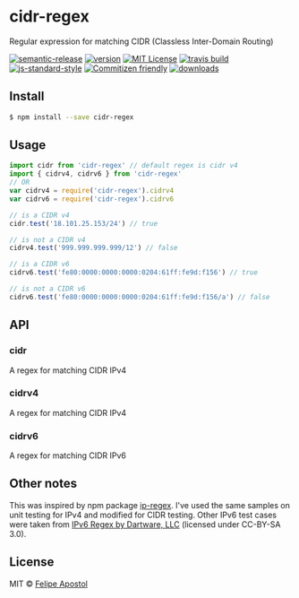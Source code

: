 # cidr-regex

Regular expression for matching CIDR (Classless Inter-Domain Routing)

[![semantic-release](https://img.shields.io/badge/%20%20%F0%9F%93%A6%F0%9F%9A%80-semantic--release-e10079.svg?style=flat-square)](https://github.com/semantic-release/semantic-release)
[![version](https://img.shields.io/npm/v/cidr-regex.svg?style=flat-square)](http://npm.im/cidr-regex)
[![MIT License](https://img.shields.io/npm/l/cidr-regex.svg?style=flat-square)](http://opensource.org/licenses/MIT)
[![travis build](https://img.shields.io/travis/flipjs/cidr-regex.svg?style=flat-square)](https://travis-ci.org/flipjs/cidr-regex)
[![js-standard-style](https://img.shields.io/badge/code%20style-standard-brightgreen.svg?style=flat-square)](https://github.com/feross/standard)
[![Commitizen friendly](https://img.shields.io/badge/commitizen-friendly-brightgreen.svg?style=flat-square)](http://commitizen.github.io/cz-cli/)
[![downloads](https://img.shields.io/npm/dm/cidr-regex.svg?style=flat-square)](http://npm-stat.com/charts.html?package=cidr-regex&from=2016-03-24)

## Install

```sh
$ npm install --save cidr-regex
```

## Usage

```js
import cidr from 'cidr-regex' // default regex is cidr v4
import { cidrv4, cidrv6 } from 'cidr-regex'
// OR
var cidrv4 = require('cidr-regex').cidrv4
var cidrv6 = require('cidr-regex').cidrv6

// is a CIDR v4
cidr.test('18.101.25.153/24') // true

// is not a CIDR v4
cidrv4.test('999.999.999.999/12') // false

// is a CIDR v6
cidrv6.test('fe80:0000:0000:0000:0204:61ff:fe9d:f156') // true

// is not a CIDR v6
cidrv6.test('fe80:0000:0000:0000:0204:61ff:fe9d:f156/a') // false
```

## API

### cidr

A regex for matching CIDR IPv4

### cidrv4

A regex for matching CIDR IPv4

### cidrv6

A regex for matching CIDR IPv6

## Other notes

This was inspired by npm package [ip-regex](https://www.npmjs.com/package/ip-regex). I've used the same samples on unit testing for IPv4 and modified for CIDR testing. Other IPv6 test cases were taken from [IPv6 Regex by Dartware, LLC](https://www.helpsystems.com/intermapper/ipv6-test-address-validation) (licensed under CC-BY-SA 3.0).

## License

MIT © [Felipe Apostol](https://github.com/flipjs)

